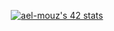 <p align ="center" ><a href="https://github.com/oakoudad/badge42"><img src="https://badge.mediaplus.ma/binary/ael-mouz" alt="ael-mouz's 42 stats" /></a></p>
